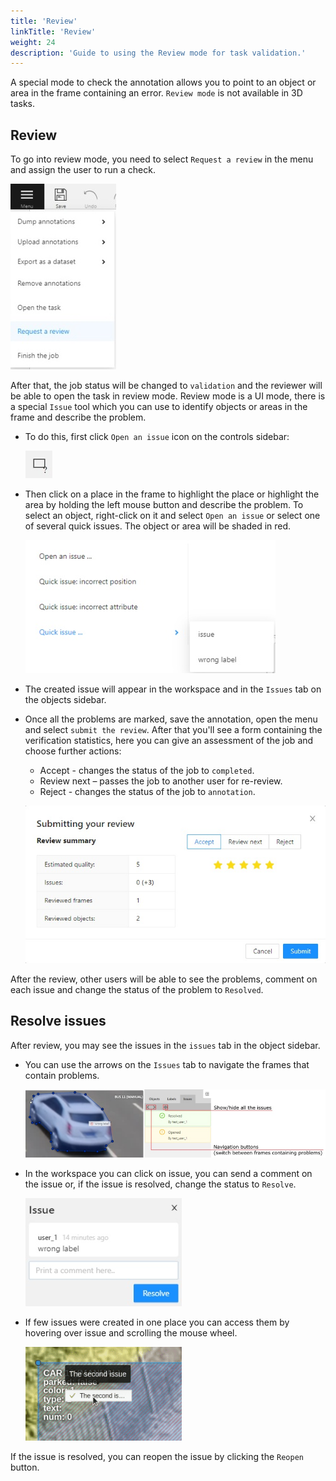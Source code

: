 ```yaml
---
title: 'Review'
linkTitle: 'Review'
weight: 24
description: 'Guide to using the Review mode for task validation.'
---
```


A special mode to check the annotation allows you to point to an object or area in the frame containing an error.
`Review mode` is not available in 3D tasks.

## Review

To go into review mode, you need to select `Request a review` in the menu and assign the user to run a check.

![](/images/image194.jpg)

After that, the job status will be changed to `validation`
and the reviewer will be able to open the task in review mode.
Review mode is a UI mode, there is a special `Issue` tool which you can use to identify objects
or areas in the frame and describe the problem.

- To do this, first click `Open an issue` icon on the controls sidebar:

  ![](/images/image195.jpg)

- Then click on a place in the frame to highlight the place or highlight the area by holding the left mouse button
  and describe the problem. To select an object, right-click on it and select `Open an issue` or select one
  of several quick issues. The object or area will be shaded in red.

  ![](/images/image231.jpg)

- The created issue will appear in the workspace and in the `Issues` tab on the objects sidebar.

- Once all the problems are marked, save the annotation, open the menu and select `submit the review`.
  After that you'll see a form containing the verification statistics,
  here you can give an assessment of the job and choose further actions:

  - Accept - changes the status of the job to `completed`.
  - Review next – passes the job to another user for re-review.
  - Reject - changes the status of the job to `annotation`.

  ![](/images/image197.jpg)

After the review, other users will be able to see the problems, comment on each issue
and change the status of the problem to `Resolved`.

## Resolve issues

After review, you may see the issues in the `issues` tab in the object sidebar.

- You can use the arrows on the `Issues` tab to navigate the frames that contain problems.

  ![](/images/image196_detrac.jpg)

- In the workspace you can click on issue, you can send a comment on the issue or,
  if the issue is resolved, change the status to `Resolve`.

  ![](/images/image232.jpg)

- If few issues were created in one place you can access them by hovering over issue and scrolling the mouse wheel.

  ![](/images/issues_scroll.gif)

If the issue is resolved, you can reopen the issue by clicking the `Reopen` button.
